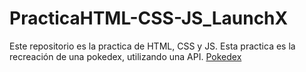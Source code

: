 # PracticaHTML-CSS-JS_LaunchX
Este repositorio es la practica de HTML, CSS y JS. 
Esta practica es la recreación de una pokedex, utilizando una API.
[Pokedex](https://spontaneous-strudel-466b8b.netlify.app)
